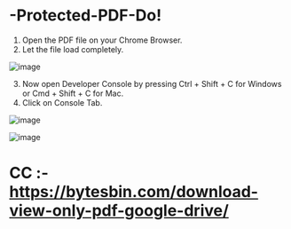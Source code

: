 # -Protected-PDF-Do!

1. Open the PDF file on your Chrome Browser.</br>
2. Let the file load completely. </br>

![image](https://github.com/abdullahalsuad/-Protected-PDF-Download-/assets/71169804/f2dbc8b4-98aa-430e-93cc-7150f34f1c87)

3. Now open Developer Console by pressing Ctrl + Shift + C for Windows or Cmd + Shift + C for Mac. </br>
4. Click on Console Tab. </br>

![image](https://github.com/abdullahalsuad/-Protected-PDF-Download-/assets/71169804/4f22fbf4-a57e-4f90-99ec-03d7c5f6b9b5)


![image](https://github.com/abdullahalsuad/-Protected-PDF-Download-/assets/71169804/d730867a-96c5-4925-be81-0e5e7bb23d70)


# CC :- https://bytesbin.com/download-view-only-pdf-google-drive/
